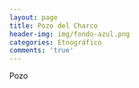```yaml
---
layout: page
title: Pozo del Charco
header-img: img/fondo-azul.png
categories: Etnográfico
comments: 'true'
---
```



Pozo

<div class="photos">
</div>
